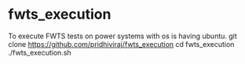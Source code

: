 # fwts_execution
To execute FWTS tests on power systems with os is having ubuntu.
git clone https://github.com/pridhiviraj/fwts_execution
cd fwts_execution
./fwts_execution.sh
